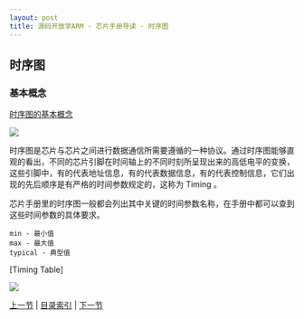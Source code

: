 ```yaml
---
layout: post
title: 源码开放学ARM - 芯片手册导读 - 时序图
---
```


## 时序图

### 基本概念
[时序图的基本概念](http://baike.baidu.com/view/916360.htm)

<img src="http://blog.chinaunix.net/attachment/201105/9/23860671_1304912021hzyD.jpg">

时序图是芯片与芯片之间进行数据通信所需要遵循的一种协议。通过时序图能够直观的看出，不同的芯片引脚在时间轴上的不同时刻所呈现出来的高低电平的变换，这些引脚中，有的代表地址信息，有的代表数据信息，有的代表控制信息，它们出现的先后顺序是有严格的时间参数规定的，这称为 Timing 。

芯片手册里的时序图一般都会列出其中关键的时间参数名称，在手册中都可以查到这些时间参数的具体要求。

	min	- 最小值
	max	- 最大值
	typical	- 典型值
	

[Timing Table] 

<img src="http://blog.chinaunix.net/attachment/201105/9/23860671_1304912130H6ww.jpg"> 




[上一节](chp2-3.html)  |  [目录索引](../index.html)  |  [下一节](chp3-1.html)
